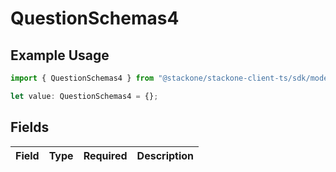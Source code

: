 # QuestionSchemas4

## Example Usage

```typescript
import { QuestionSchemas4 } from "@stackone/stackone-client-ts/sdk/models/shared";

let value: QuestionSchemas4 = {};
```

## Fields

| Field       | Type        | Required    | Description |
| ----------- | ----------- | ----------- | ----------- |